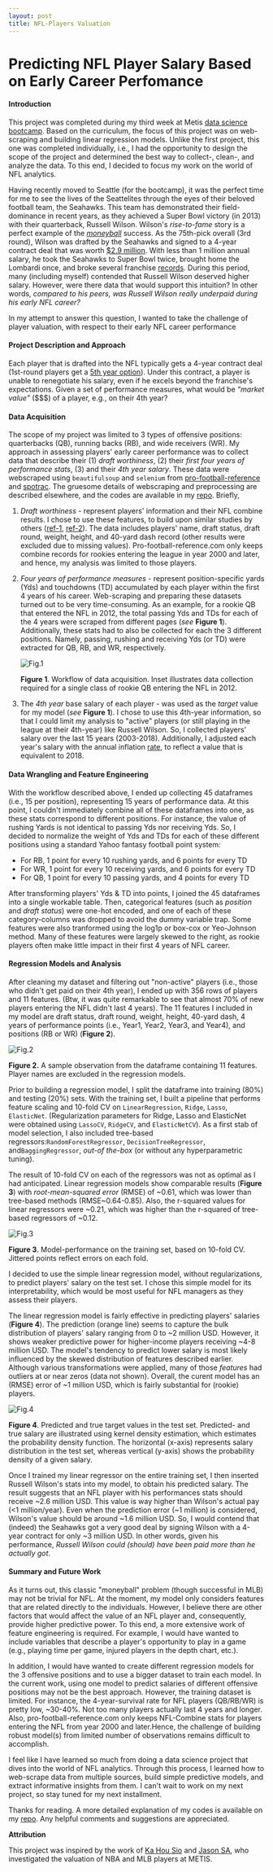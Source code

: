 ```yaml
---
layout: post
title: NFL-Players Valuation
---
```




# Predicting NFL Player Salary Based on Early Career Perfomance    

#### Introduction

This project was completed during my third week at Metis [data science bootcamp](https://www.thisismetis.com/data-science-bootcamps). Based on the curriculum, the focus of this project was on web-scraping and building linear regression models. Unlike the first project, this one was completed individually, i.e., I had the opportunity to design the scope of the project and determined the best way to collect-, clean-, and analyze the data. To this end, I decided to focus my work on the world of NFL analytics. 

Having recently moved to Seattle (for the bootcamp), it was the perfect time for me to see the lives of the Seattelites through the eyes of their beloved football team, the Seahawks. This team has demonstrated their field-dominance in recent years, as they achieved a Super Bowl victory (in 2013) with their quarterback, Russell Wilson. Wilson's *rise-to-fame* story is a perfect example of the [*moneyball*](https://en.wikipedia.org/wiki/Moneyball_(film)) success. As the 75th-pick overall (3rd round), Wilson was drafted by the Seahawks and signed to a 4-year contract deal that was worth [$2.9 million](https://www.spotrac.com/nfl/seattle-seahawks/russell-wilson-9885/). With less than 1 million annual salary, he took the Seahawks to Super Bowl twice, brought home the Lombardi once, and broke several franchise [records](https://en.wikipedia.org/wiki/Russell_Wilson). During this period, many (including myself) contended that Russell Wilson deserved higher salary. However, were there data that would support this intuition? In other words,  *compared to his peers, was Russell Wilson really underpaid during his early NFL career?* 

In my attempt to answer this question, I wanted to take the challenge of player valuation, with respect to their early NFL career performance

#### Project Description and Approach

Each player that is drafted into the NFL typically gets a 4-year contract deal (1st-round players get a [5th year option](https://www.sbnation.com/nfl/2018/4/30/17171726/nfl-rookie-wage-scale-draft)). Under this contract, a player is unable to renegotiate his salary, even if he excels beyond the franchise's expectations. Given a set of performance measures, what would be *"market value"* ($$$) of a player, e.g., on their 4th year?

#### Data Acquisition

The scope of my project was limited to 3 types of offensive positions: quarterbacks (QB), running backs (RB), and wide receivers (WR). My approach in assessing players' early career performance was to collect data that describe their (1) _draft worthiness_, (2) their _first four years of performance stats_, (3) and their _4th year salary_. These data were webscraped using `beautifulsoup` and `selenium` from [pro-football-reference](http://pro-football-reference.com/) and [spotrac](https://www.spotrac.com/nfl/rankings/2003/base/). The gruesome details of webscraping and preprocessing are described elsewhere, and the codes are available in my [repo](https://github.com/jhonsen/NFLplayersValuation). Briefly,

1. *Draft worthiness* - represent players' information and their NFL combine results. I chose to use these features, to build upon similar studies by others ([ref-1](https://pdfs.semanticscholar.org/8628/bec98a3c5218815233c8b650b4ff988046e1.pdf), [ref-2](https://www.stat.berkeley.edu/~aldous/Research/Ugrad/Paul_Park.pdf)). The data includes players' name, draft status, draft round, weight, height, and 40-yard dash record (other results were excluded due to missing values). Pro-football-reference.com only keeps combine records for rookies entering the league in year 2000 and later, and hence, my analysis was limited to those players. 

2. *Four years of performance measures*  - represent position-specific yards (Yds) and touchdowns (TD) accumulated by each player within the first 4 years of his career.  Web-scraping and preparing these datasets turned out to be very time-consuming. As an example, for a rookie QB that entered the NFL in 2012, the total passing Yds and TDs for each of the 4 years were scraped from different pages  (*see* **Figure 1**). Additionally, these stats had to also be collected for each the 3 different positions. Namely, passing, rushing and receiving Yds (or TD) were extracted for QB, RB, and WR, respectively.  

   ![Fig.1]({{site.url}}/images/concat1.png)

   **Figure 1**. Workflow of data acquisition. Inset illustrates data collection required for a single class of rookie QB entering the NFL in 2012. 

3. The *4th year* base salary of each player - was used as the *target* value for my model (*see* **Figure 1**). I chose to use this 4th-year information, so that I could limit my analysis to "active" players (or still playing in the league at their 4th-year) like Russell Wilson. So, I collected players' salary over the last 15 years (2003-2018). Additionally, I adjusted each year's salary with the annual inflation [rate](https://www.usinflationcalculator.com/inflation/historical-inflation-rates/), to reflect a value that is equivalent to 2018.

    

#### Data Wrangling and Feature Engineering

With the workflow described above, I ended up collecting 45 dataframes (i.e., 15 per position), representing 15 years of performance data. At this point, I couldn't immediately combine all of these dataframes into one, as these stats correspond to different positions. For instance, the value of rushing Yards is not identical to passing Yds nor receiving Yds. So, I decided to normalize the weight of Yds and TDs for each of these different positions using a standard Yahoo fantasy football point system:

- For RB,  1 point for every 10 rushing yards, and 6 points for every TD
- For WR, 1 point for every 10 receiving yards, and 6 points for every TD
- For QB, 1 point for every 10 passing yards, and 4 points for every TD

After transforming players' Yds & TD into points, I joined the 45 dataframes into a single workable table. Then, categorical features (such as *position* and *draft status*) were one-hot encoded, and one of each of these category-columns was dropped to avoid the dummy variable trap. Some features were also tranformed using the log1p or box-cox or Yeo-Johnson method. Many of these features were largely skewed to the right, as rookie players often make little impact in their first 4 years of NFL career.



#### Regression Models and Analysis

After cleaning my dataset and filtering out "non-active" players (i.e., those who didn't get paid on their 4th year), I ended up with 356 rows of players and 11 features. (Btw, it was quite remarkable to see that almost 70% of new players entering the NFL didn't last 4 years). The 11 features I included in my model are draft status, draft round, weight, height, 40-yard dash, 4 years of performance points (i.e., Year1, Year2, Year3, and Year4), and positions (RB or WR) (**Figure 2**). 

![Fig.2]({{site.url}}/images/dataframesample.png)

**Figure 2.** A sample observation from the dataframe containing 11 features. Player names are excluded in the regression models. 

Prior to building a regression model, I split the dataframe into training (80%) and testing (20%) sets. With the training set, I built a pipeline that performs feature scaling and 10-fold CV on  `LinearRegression`, `Ridge`, `Lasso`, `ElasticNet`. (Regularization parameters for Ridge, Lasso and ElasticNet were obtained using  `LassoCV`, `RidgeCV`, and `ElasticNetCV`). As a first stab of model selection, I also included tree-based regressors:`RandomForestRegressor`, `DecisionTreeRegressor`, and`BaggingRegressor`, *out-of the-box* (or without any hyperparametric tuning).

The result of 10-fold CV on each of the regressors was not as optimal as I had anticipated. Linear regression models show comparable results (**Figure 3**) with *root-mean-squared error* (RMSE) of ~0.61, which was lower than tree-based methods (RMSE~0.64-0.85). Also, the r-squared values for linear regressors were ~0.21, which was higher than the r-squared of tree-based regressors of ~0.12.   

![Fig.3]({{site.url}}/images/Alg_comparison_RMSE.png)

**Figure 3**. Model-performance on the training set, based on 10-fold CV. Jittered points reflect errors on each fold.

I decided to use the simple linear regression model, without regularizations, to predict players' salary on the test set. I chose this simple model for its interpretability, which would be most useful for NFL managers as they assess their players.  

The linear regression model is fairly effective in predicting players' salaries (**Figure 4**). The prediction (orange line) seems to capture the bulk distribution of players' salary ranging from 0 to ~2 million USD. However, it shows weaker predictive power for higher-income players receiving ~4-8 million USD. The model's tendency to predict lower salary is most likely influenced by the skewed distribution of features described earlier. Although various transformations were applied, many of those *features* had outliers at or near zeros (data not shown). Overall, the curent model has an (RMSE) error of ~1 million USD, which is fairly substantial for (rookie) players.  

![Fig.4]({{site.url}}/images/ytest_ypred_histo_kde.png) 

**Figure 4**. Predicted and true target values in the test set. Predicted- and true salary are illustrated using kernel density estimation, which estimates the probability density function. The horizontal (x-axis) represents salary distribution in the test set, whereas vertical (y-axis) shows the probability density of a given salary.      

Once I trained my linear regressor on the entire training set, I then inserted Russell Wilson's stats into my model, to obtain his predicted salary. The result suggests that an NFL player with his performances stats should receive ~2.6 million USD. This value is way higher than Wilson's actual pay (<1 million/year). Even when the prediction error (~1 million) is considered, Wilson's value should be around ~1.6 million USD. So, I would contend that (indeed) the Seahawks got a very good deal by signing Wilson with a 4-year contract for only ~3 million USD. In other words, given his performance, *Russell Wilson could (should) have been paid more than he actually got*.   

 

#### Summary and Future Work

As it turns out, this classic "moneyball" problem (though successful in MLB) may not be trivial for NFL. At the moment, my model only considers features that are related directly to the individuals. However, I believe there are other factors that would affect the value of an NFL player and, consequently, provide higher predictive power. To this end, a more extensive work of feature engineering is required. For example, I would have wanted to include variables that describe a player's opportunity to play in a game (e.g., playing time per game, injured players in the depth chart, etc.). 

In addition, I would have wanted to create different regression models for the 3 offensive positions and to use a bigger dataset to train each model. In the current work, using one model to predict salaries of different offensive positions may not be the best approach. However, the training dataset is limited. For instance, the 4-year-survival rate for NFL players (QB/RB/WR) is pretty low, ~30-40%. Not too many players actually last 4 years and longer. Also, pro-football-reference.com only keeps NFL-Combine stats for players entering the NFL from year 2000 and later.Hence, the challenge of building  robust model(s) from limited number of observations remains difficult to accomplish.         

I feel like I have learned so much from doing a data science project that dives into the world of NFL analytics. Through this process, I learned how to web-scrape data from multiple sources, build simple predictive models, and extract informative insights from them. I can't wait to work on my next project, so stay tuned for my next installment. 

Thanks for reading. A more detailed explanation of my codes is available on my [repo](https://github.com/jhonsen/NFLplayersValuation). Any helpful comments and suggestions are appreciated.  



**Attribution**

This project was inspired by the work of [Ka Hou Sio](https://medium.com/@kahousio/project-luther-predicting-nba-player-salary-from-their-performance-b8209323c72d) and [Jason SA]( https://github.com/jason-sa/baseball_lin_regression), who investigated  the valuation of NBA and MLB players at METIS.

